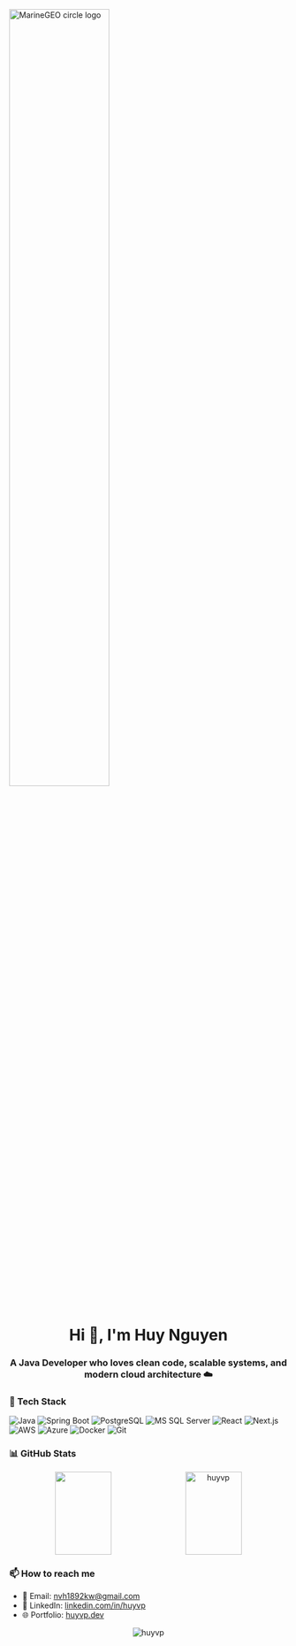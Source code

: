 <img src="http://studiopixel.in/wp-content/uploads/2017/11/senior-front-end-developer-openings-1.gif" alt="MarineGEO circle logo" width="60%">

<h1 align="center">Hi 👋, I'm Huy Nguyen</h1>
<h3 align="center">A Java Developer who loves clean code, scalable systems, and modern cloud architecture ☁️</h3>

### 🚀 Tech Stack

![Java](https://img.shields.io/badge/Java-ED8B00?style=flat&logo=openjdk&logoColor=white)
![Spring Boot](https://img.shields.io/badge/Spring%20Boot-6DB33F?style=flat&logo=spring-boot&logoColor=white)
![PostgreSQL](https://img.shields.io/badge/PostgreSQL-336791?style=flat&logo=postgresql&logoColor=white)
![MS SQL Server](https://img.shields.io/badge/SQL%20Server-CC2927?style=flat&logo=microsoft-sql-server&logoColor=white)
![React](https://img.shields.io/badge/React-20232A?style=flat&logo=react&logoColor=61DAFB)
![Next.js](https://img.shields.io/badge/Next.js-000000?style=flat&logo=next.js&logoColor=white)
![AWS](https://img.shields.io/badge/AWS-FF9900?style=flat&logo=amazonaws&logoColor=white)
![Azure](https://img.shields.io/badge/Azure-0078D4?style=flat&logo=microsoft-azure&logoColor=white)
![Docker](https://img.shields.io/badge/Docker-2496ED?style=flat&logo=docker&logoColor=white)
![Git](https://img.shields.io/badge/Git-F05032?style=flat&logo=git&logoColor=white)


### 📊 GitHub Stats
<div align="center" style="display: flex; gap: 10px; justify-content: center; flex-wrap: wrap;">
  <img src="https://github-readme-stats.vercel.app/api?username=huyvp&show_icons=true&theme=tokyonight&count_private=true&locale=en&include_all_commit=true&hide_rank=false&count_private=true" height="150" width="45%"/>
  <img src="https://github-readme-stats.vercel.app/api/top-langs?username=huyvp&show_icons=true&locale=en&layout=compact&theme=tokyonight&langs_count=5&hide_border=true" height="150" width="45%" alt="huyvp" />
</div>

### 📫 How to reach me

- 📧 Email: [nvh1892kw@gmail.com](mailto:nvh1892kw@gmail.com)
- 💼 LinkedIn: [linkedin.com/in/huyvp](https://www.linkedin.com/in/huyvp)
- 🌐 Portfolio: [huyvp.dev](https://huyvp.dev)

<div align="center" style="display: flex; gap: 10px; justify-content: center; flex-wrap: wrap;">
  <img align="center" src="https://github-readme-streak-stats.herokuapp.com/?user=huyvp&" alt="huyvp" />
</div>
